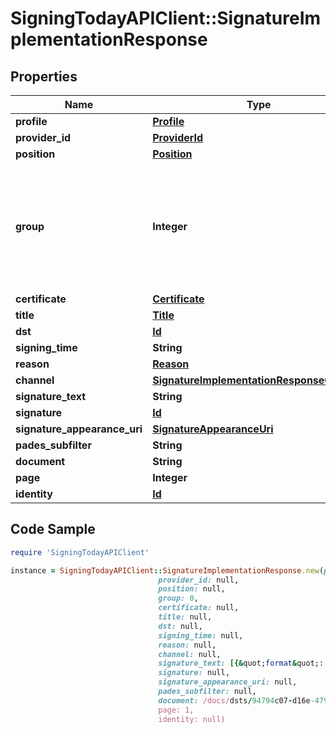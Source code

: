 # SigningTodayAPIClient::SignatureImplementationResponse

## Properties

Name | Type | Description | Notes
------------ | ------------- | ------------- | -------------
**profile** | [**Profile**](Profile.md) |  | [optional] 
**provider_id** | [**ProviderId**](ProviderId.md) |  | [optional] 
**position** | [**Position**](Position.md) |  | [optional] 
**group** | **Integer** | Number of the groups which the signer belongs during digital signature transaction creation | [optional] 
**certificate** | [**Certificate**](Certificate.md) |  | [optional] 
**title** | [**Title**](Title.md) |  | [optional] 
**dst** | [**Id**](Id.md) |  | [optional] 
**signing_time** | **String** |  | [optional] 
**reason** | [**Reason**](Reason.md) |  | [optional] 
**channel** | [**SignatureImplementationResponseChannel**](SignatureImplementationResponseChannel.md) |  | [optional] 
**signature_text** | **String** |  | [optional] 
**signature** | [**Id**](Id.md) |  | [optional] 
**signature_appearance_uri** | [**SignatureAppearanceUri**](SignatureAppearanceUri.md) |  | [optional] 
**pades_subfilter** | **String** |  | [optional] 
**document** | **String** |  | [optional] 
**page** | **Integer** |  | [optional] 
**identity** | [**Id**](Id.md) |  | [optional] 

## Code Sample

```ruby
require 'SigningTodayAPIClient'

instance = SigningTodayAPIClient::SignatureImplementationResponse.new(profile: null,
                                 provider_id: null,
                                 position: null,
                                 group: 0,
                                 certificate: null,
                                 title: null,
                                 dst: null,
                                 signing_time: null,
                                 reason: null,
                                 channel: null,
                                 signature_text: [{&quot;format&quot;: [&quot;Signed by {subject[commonName]}&quot;, &quot;{subject[C]}&quot;, &quot;{subject[L]}&quot;, &quot;{subject[S]}&quot;, &quot;{subject[OU]}&quot;, &quot;{subject[O]}&quot;, &quot;{subject[E]}&quot;]}],
                                 signature: null,
                                 signature_appearance_uri: null,
                                 pades_subfilter: null,
                                 document: /docs/dsts/94794c07-d16e-4791-a507-0549225538b5/0,
                                 page: 1,
                                 identity: null)
```


